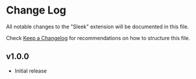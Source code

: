 # Change Log

All notable changes to the "Sleek" extension will be documented in this file.

Check [Keep a Changelog](http://keepachangelog.com/) for recommendations on how to structure this file.

## v1.0.0

- Initial release
